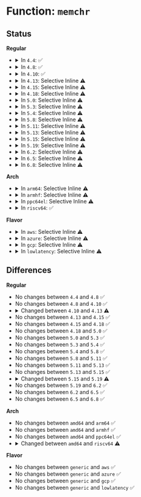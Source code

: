 # Function: <code>memchr</code>

## Status
<b>Regular</b>
<ul>
<li>
<details>
<summary>In <code>4.4</code>: ✅</summary>

```c
void *memchr(const void *s, int c, size_t n);
```

**Collision:** Unique Global

**Inline:** No

**Transformation:** False

**Instances:**

```
In lib/string.c (ffffffff813f1e50)
Location: lib/string.c:863
Inline: False
Direct callers:
  - kernel/power/main.c:pm_test_store
  - kernel/power/main.c:state_store
  - kernel/power/hibernate.c:disk_store
  - kernel/printk/printk.c:msg_print_text
  - fs/fuse/dir.c:fuse_readdir
  - fs/fuse/dir.c:fuse_readdir
  - lib/nlattr.c:validate_nla
  - drivers/xen/xenbus/xenbus_dev_frontend.c:xenbus_file_write
  - drivers/xen/xenbus/xenbus_dev_frontend.c:xenbus_file_write
  - drivers/base/power/sysfs.c:async_store
  - drivers/base/power/sysfs.c:wake_store
  - drivers/base/power/sysfs.c:control_store
  - drivers/usb/core/sysfs.c:level_store
  - drivers/input/serio/libps2.c:__ps2_command
  - net/dns_resolver/dns_key.c:dns_resolver_preparse
  - net/dns_resolver/dns_key.c:dns_resolver_preparse
  - net/dns_resolver/dns_key.c:dns_resolver_preparse
```
**Symbols:**

```
ffffffff813f1e50-ffffffff813f1e79: memchr (STB_GLOBAL)
```
</details>
</li>
<li>
<details>
<summary>In <code>4.8</code>: ✅</summary>

```c
void *memchr(const void *s, int c, size_t n);
```

**Collision:** Unique Global

**Inline:** No

**Transformation:** False

**Instances:**

```
In lib/string.c (ffffffff814387f0)
Location: lib/string.c:860
Inline: False
Direct callers:
  - kernel/power/main.c:state_store
  - kernel/power/main.c:pm_test_store
  - kernel/power/hibernate.c:disk_store
  - kernel/printk/printk.c:msg_print_text
  - fs/fuse/dir.c:fuse_readdir
  - fs/fuse/dir.c:fuse_readdir
  - lib/nlattr.c:validate_nla
  - drivers/xen/xenbus/xenbus_dev_frontend.c:xenbus_file_write
  - drivers/xen/xenbus/xenbus_dev_frontend.c:xenbus_file_write
  - drivers/base/power/sysfs.c:async_store
  - drivers/base/power/sysfs.c:wake_store
  - drivers/base/power/sysfs.c:control_store
  - drivers/usb/core/sysfs.c:level_store
  - drivers/input/serio/libps2.c:__ps2_command
  - net/dns_resolver/dns_key.c:dns_resolver_preparse
  - net/dns_resolver/dns_key.c:dns_resolver_preparse
  - net/dns_resolver/dns_key.c:dns_resolver_preparse
```
**Symbols:**

```
ffffffff814387f0-ffffffff81438813: memchr (STB_GLOBAL)
```
</details>
</li>
<li>
<details>
<summary>In <code>4.10</code>: ✅</summary>

```c
void *memchr(const void *s, int c, size_t n);
```

**Collision:** Unique Global

**Inline:** No

**Transformation:** False

**Instances:**

```
In lib/string.c (ffffffff814557e0)
Location: lib/string.c:860
Inline: False
Direct callers:
  - kernel/power/main.c:state_store
  - kernel/power/main.c:pm_test_store
  - kernel/power/main.c:mem_sleep_store
  - kernel/power/hibernate.c:disk_store
  - kernel/printk/printk.c:msg_print_text
  - fs/fuse/dir.c:fuse_readdir
  - fs/fuse/dir.c:fuse_readdir
  - lib/nlattr.c:validate_nla
  - drivers/xen/xenbus/xenbus_dev_frontend.c:xenbus_file_write
  - drivers/xen/xenbus/xenbus_dev_frontend.c:xenbus_file_write
  - drivers/base/power/sysfs.c:async_store
  - drivers/base/power/sysfs.c:wake_store
  - drivers/base/power/sysfs.c:control_store
  - drivers/usb/core/sysfs.c:level_store
  - drivers/input/serio/libps2.c:__ps2_command
  - net/dns_resolver/dns_key.c:dns_resolver_preparse
  - net/dns_resolver/dns_key.c:dns_resolver_preparse
  - net/dns_resolver/dns_key.c:dns_resolver_preparse
```
**Symbols:**

```
ffffffff814557e0-ffffffff81455803: memchr (STB_GLOBAL)
```
</details>
</li>
<li>
<details>
<summary>In <code>4.13</code>: Selective Inline ⚠️</summary>

```c
void *memchr(const void *p, int c, __kernel_size_t size);
```

**Collision:** Unique Global

**Inline:** Selective

**Transformation:** False

**Instances:**

```
In kernel/sysctl.c (ffffffff8108cfa0)
Location: include/linux/string.h:353
Inline: True
Inline callers:
  - kernel/power/main.c:state_store
  - kernel/power/main.c:pm_test_store
  - kernel/power/main.c:mem_sleep_store
  - kernel/power/hibernate.c:disk_store
  - kernel/printk/printk.c:msg_print_text
  - fs/fuse/dir.c:fuse_readdir
  - fs/fuse/dir.c:fuse_readdir
  - lib/nlattr.c:validate_nla
  - drivers/xen/xenbus/xenbus_dev_frontend.c:xenbus_file_write
  - drivers/xen/xenbus/xenbus_dev_frontend.c:xenbus_file_write
  - drivers/base/power/sysfs.c:async_store
  - drivers/base/power/sysfs.c:wake_store
  - drivers/base/power/sysfs.c:control_store
  - drivers/usb/core/sysfs.c:level_store
  - drivers/input/serio/libps2.c:__ps2_command
  - drivers/cpufreq/intel_pstate.c:store_status
  - net/dns_resolver/dns_key.c:dns_resolver_preparse
  - net/dns_resolver/dns_key.c:dns_resolver_preparse
  - net/dns_resolver/dns_key.c:dns_resolver_preparse
```
**Symbols:**

```
ffffffff818f6ab0-ffffffff818f6ad3: memchr (STB_GLOBAL)
```
</details>
</li>
<li>
<details>
<summary>In <code>4.15</code>: Selective Inline ⚠️</summary>

```c
void *memchr(const void *p, int c, __kernel_size_t size);
```

**Collision:** Unique Global

**Inline:** Selective

**Transformation:** False

**Instances:**

```
In kernel/sysctl.c (ffffffff81093c70)
Location: include/linux/string.h:388
Inline: True
Inline callers:
  - kernel/power/main.c:state_store
  - kernel/power/main.c:pm_test_store
  - kernel/power/main.c:mem_sleep_store
  - kernel/power/hibernate.c:disk_store
  - kernel/printk/printk.c:msg_print_text
  - fs/fuse/dir.c:fuse_readdir
  - fs/fuse/dir.c:fuse_readdir
  - lib/nlattr.c:validate_nla
  - drivers/xen/xenbus/xenbus_dev_frontend.c:xenbus_file_write
  - drivers/xen/xenbus/xenbus_dev_frontend.c:xenbus_file_write
  - drivers/base/power/sysfs.c:async_store
  - drivers/base/power/sysfs.c:wake_store
  - drivers/base/power/sysfs.c:control_store
  - drivers/usb/core/sysfs.c:level_store
  - drivers/input/serio/libps2.c:__ps2_command
  - drivers/cpufreq/intel_pstate.c:store_status
  - net/dns_resolver/dns_key.c:dns_resolver_preparse
  - net/dns_resolver/dns_key.c:dns_resolver_preparse
  - net/dns_resolver/dns_key.c:dns_resolver_preparse
```
**Symbols:**

```
ffffffff8197d4b0-ffffffff8197d4d3: memchr (STB_GLOBAL)
```
</details>
</li>
<li>
<details>
<summary>In <code>4.18</code>: Selective Inline ⚠️</summary>

```c
void *memchr(const void *p, int c, __kernel_size_t size);
```

**Collision:** Unique Global

**Inline:** Selective

**Transformation:** False

**Instances:**

```
In kernel/sysctl.c (ffffffff810976cc)
Location: include/linux/string.h:389
Inline: True
Inline callers:
  - kernel/power/main.c:state_store
  - kernel/power/main.c:pm_test_store
  - kernel/power/main.c:mem_sleep_store
  - kernel/power/hibernate.c:disk_store
  - kernel/printk/printk.c:msg_print_text
  - fs/fuse/dir.c:fuse_readdir
  - fs/fuse/dir.c:fuse_readdir
  - lib/nlattr.c:validate_nla
  - drivers/xen/xenbus/xenbus_dev_frontend.c:xenbus_file_write
  - drivers/xen/xenbus/xenbus_dev_frontend.c:xenbus_file_write
  - drivers/usb/core/sysfs.c:level_store
  - drivers/input/serio/libps2.c:__ps2_command
  - drivers/cpufreq/intel_pstate.c:store_status
  - net/dns_resolver/dns_key.c:dns_resolver_preparse
  - net/dns_resolver/dns_key.c:dns_resolver_preparse
  - net/dns_resolver/dns_key.c:dns_resolver_preparse
```
**Symbols:**

```
ffffffff819d99e0-ffffffff819d99fd: memchr (STB_GLOBAL)
```
</details>
</li>
<li>
<details>
<summary>In <code>5.0</code>: Selective Inline ⚠️</summary>

```c
void *memchr(const void *p, int c, __kernel_size_t size);
```

**Collision:** Unique Global

**Inline:** Selective

**Transformation:** False

**Instances:**

```
In kernel/sysctl.c (ffffffff8109f9ec)
Location: include/linux/string.h:396
Inline: True
Inline callers:
  - kernel/power/main.c:state_store
  - kernel/power/main.c:pm_test_store
  - kernel/power/main.c:mem_sleep_store
  - kernel/power/hibernate.c:disk_store
  - kernel/printk/printk.c:msg_print_text
  - fs/fuse/readdir.c:fuse_readdir
  - fs/fuse/readdir.c:fuse_readdir
  - fs/fuse/readdir.c:fuse_readdir
  - lib/nlattr.c:validate_nla
  - drivers/xen/xenbus/xenbus_dev_frontend.c:xenbus_file_write
  - drivers/xen/xenbus/xenbus_dev_frontend.c:xenbus_file_write
  - drivers/spi/spi.c:driver_override_store
  - drivers/usb/core/sysfs.c:level_store
  - drivers/input/serio/libps2.c:__ps2_command
  - drivers/cpufreq/intel_pstate.c:store_status
  - net/dns_resolver/dns_key.c:dns_resolver_preparse
  - net/dns_resolver/dns_key.c:dns_resolver_preparse
  - net/dns_resolver/dns_key.c:dns_resolver_preparse
```
**Symbols:**

```
ffffffff81a11c00-ffffffff81a11c1d: memchr (STB_GLOBAL)
```
</details>
</li>
<li>
<details>
<summary>In <code>5.3</code>: Selective Inline ⚠️</summary>

```c
void *memchr(const void *p, int c, __kernel_size_t size);
```

**Collision:** Unique Global

**Inline:** Selective

**Transformation:** False

**Instances:**

```
In kernel/sysctl.c (ffffffff810a410a)
Location: include/linux/string.h:403
Inline: True
Inline callers:
  - kernel/power/main.c:state_store
  - kernel/power/main.c:pm_test_store
  - kernel/power/main.c:mem_sleep_store
  - kernel/power/hibernate.c:disk_store
  - kernel/printk/printk.c:msg_print_text
  - fs/fs_context.c:legacy_parse_param
  - fs/fuse/readdir.c:fuse_readdir
  - fs/fuse/readdir.c:fuse_readdir_uncached
  - fs/fuse/readdir.c:fuse_readdir_uncached
  - lib/nlattr.c:validate_nla
  - drivers/xen/xenbus/xenbus_dev_frontend.c:xenbus_file_write
  - drivers/xen/xenbus/xenbus_dev_frontend.c:xenbus_file_write
  - drivers/spi/spi.c:driver_override_store
  - drivers/usb/core/sysfs.c:level_store
  - drivers/input/serio/libps2.c:__ps2_command
  - drivers/cpufreq/intel_pstate.c:store_status
  - net/dns_resolver/dns_key.c:dns_resolver_preparse
  - net/dns_resolver/dns_key.c:dns_resolver_preparse
  - net/dns_resolver/dns_key.c:dns_resolver_preparse
```
**Symbols:**

```
ffffffff81a81140-ffffffff81a8115d: memchr (STB_GLOBAL)
```
</details>
</li>
<li>
<details>
<summary>In <code>5.4</code>: Selective Inline ⚠️</summary>

```c
void *memchr(const void *p, int c, __kernel_size_t size);
```

**Collision:** Unique Global

**Inline:** Selective

**Transformation:** False

**Instances:**

```
In kernel/sysctl.c (ffffffff810aa6ea)
Location: include/linux/string.h:424
Inline: True
Inline callers:
  - kernel/power/main.c:state_store
  - kernel/power/main.c:pm_test_store
  - kernel/power/main.c:mem_sleep_store
  - kernel/power/hibernate.c:disk_store
  - kernel/printk/printk.c:msg_print_text
  - fs/readdir.c:verify_dirent_name
  - fs/fs_context.c:legacy_parse_param
  - fs/fuse/readdir.c:fuse_readdir
  - fs/fuse/readdir.c:fuse_readdir_uncached
  - fs/fuse/readdir.c:fuse_readdir_uncached
  - lib/nlattr.c:validate_nla
  - drivers/xen/xenbus/xenbus_dev_frontend.c:xenbus_file_write
  - drivers/xen/xenbus/xenbus_dev_frontend.c:xenbus_file_write
  - drivers/spi/spi.c:driver_override_store
  - drivers/usb/core/sysfs.c:level_store
  - drivers/input/serio/libps2.c:__ps2_command
  - drivers/cpufreq/intel_pstate.c:store_status
  - net/dns_resolver/dns_key.c:dns_resolver_preparse
  - net/dns_resolver/dns_key.c:dns_resolver_preparse
  - net/dns_resolver/dns_key.c:dns_resolver_preparse
```
**Symbols:**

```
ffffffff81ab8340-ffffffff81ab835d: memchr (STB_GLOBAL)
```
</details>
</li>
<li>
<details>
<summary>In <code>5.8</code>: Selective Inline ⚠️</summary>

```c
void *memchr(const void *p, int c, __kernel_size_t size);
```

**Collision:** Unique Global

**Inline:** Selective

**Transformation:** False

**Instances:**

```
In kernel/sysctl.c (ffffffff810b2071)
Location: include/linux/string.h:450
Inline: True
Inline callers:
  - kernel/power/main.c:decode_state
  - kernel/power/main.c:pm_test_store
  - kernel/power/main.c:decode_suspend_state
  - kernel/power/hibernate.c:disk_store
  - kernel/printk/printk.c:msg_print_text
  - fs/readdir.c:verify_dirent_name
  - fs/fs_context.c:legacy_parse_param
  - fs/fuse/readdir.c:fuse_parse_cache
  - fs/fuse/readdir.c:fuse_readdir_uncached
  - fs/fuse/readdir.c:parse_dirplusfile
  - lib/nlattr.c:validate_nla
  - drivers/xen/xenbus/xenbus_dev_frontend.c:xenbus_write_watch
  - drivers/xen/xenbus/xenbus_dev_frontend.c:xenbus_write_watch
  - drivers/spi/spi.c:driver_override_store
  - drivers/usb/core/sysfs.c:level_store
  - drivers/input/serio/libps2.c:__ps2_command
  - drivers/cpufreq/intel_pstate.c:store_status
  - net/netlink/genetlink.c:genl_validate_assign_mc_groups
  - net/dns_resolver/dns_key.c:dns_resolver_preparse
  - net/dns_resolver/dns_key.c:dns_resolver_preparse
  - net/dns_resolver/dns_key.c:dns_resolver_preparse
```
**Symbols:**

```
ffffffff815f2f70-ffffffff815f2f8d: memchr (STB_GLOBAL)
```
</details>
</li>
<li>
<details>
<summary>In <code>5.11</code>: Selective Inline ⚠️</summary>

```c
void *memchr(const void *p, int c, __kernel_size_t size);
```

**Collision:** Unique Global

**Inline:** Selective

**Transformation:** False

**Instances:**

```
In kernel/sysctl.c (ffffffff810ad8a1)
Location: include/linux/string.h:491
Inline: True
Inline callers:
  - kernel/power/main.c:decode_state
  - kernel/power/main.c:pm_test_store
  - kernel/power/main.c:decode_suspend_state
  - kernel/power/hibernate.c:disk_store
  - kernel/printk/printk.c:record_print_text
  - kernel/printk/printk_ringbuffer.c:prb_read
  - fs/readdir.c:verify_dirent_name
  - fs/fs_context.c:legacy_parse_param
  - fs/fuse/readdir.c:fuse_parse_cache
  - fs/fuse/readdir.c:fuse_readdir_uncached
  - fs/fuse/readdir.c:parse_dirplusfile
  - security/tomoyo/util.c:tomoyo_correct_path2
  - security/tomoyo/util.c:tomoyo_correct_path2
  - lib/nlattr.c:validate_nla
  - drivers/xen/xenbus/xenbus_dev_frontend.c:xenbus_write_watch
  - drivers/xen/xenbus/xenbus_dev_frontend.c:xenbus_write_watch
  - drivers/spi/spi.c:driver_override_store
  - drivers/usb/core/sysfs.c:level_store
  - drivers/input/serio/libps2.c:__ps2_command
  - drivers/cpufreq/intel_pstate.c:store_status
  - net/netlink/genetlink.c:genl_validate_assign_mc_groups
  - net/dns_resolver/dns_key.c:dns_resolver_preparse
  - net/dns_resolver/dns_key.c:dns_resolver_preparse
  - net/dns_resolver/dns_key.c:dns_resolver_preparse
```
**Symbols:**

```
ffffffff81617620-ffffffff8161763d: memchr (STB_GLOBAL)
```
</details>
</li>
<li>
<details>
<summary>In <code>5.13</code>: Selective Inline ⚠️</summary>

```c
void *memchr(const void *p, int c, __kernel_size_t size);
```

**Collision:** Unique Global

**Inline:** Selective

**Transformation:** False

**Instances:**

```
In kernel/sysctl.c (ffffffff810aeab0)
Location: include/linux/fortify-string.h:238
Inline: True
Inline callers:
  - kernel/power/main.c:state_store
  - kernel/power/main.c:pm_test_store
  - kernel/power/main.c:mem_sleep_store
  - kernel/power/hibernate.c:disk_store
  - kernel/printk/printk.c:record_print_text
  - kernel/printk/printk_ringbuffer.c:_prb_read_valid
  - fs/readdir.c:verify_dirent_name
  - fs/fs_context.c:legacy_parse_param
  - fs/fuse/readdir.c:fuse_parse_cache
  - fs/fuse/readdir.c:fuse_readdir_uncached
  - fs/fuse/readdir.c:fuse_readdir_uncached
  - security/tomoyo/util.c:tomoyo_correct_path2
  - security/tomoyo/util.c:tomoyo_correct_path2
  - lib/nlattr.c:validate_nla
  - drivers/xen/xenbus/xenbus_dev_frontend.c:xenbus_write_watch
  - drivers/xen/xenbus/xenbus_dev_frontend.c:xenbus_write_watch
  - drivers/spi/spi.c:driver_override_store
  - drivers/usb/core/sysfs.c:level_store
  - drivers/input/serio/libps2.c:__ps2_command
  - drivers/cpufreq/intel_pstate.c:store_status
  - net/netlink/genetlink.c:genl_validate_assign_mc_groups
  - net/dns_resolver/dns_key.c:dns_resolver_preparse
  - net/dns_resolver/dns_key.c:dns_resolver_preparse
  - net/dns_resolver/dns_key.c:dns_resolver_preparse
```
**Symbols:**

```
ffffffff815fac90-ffffffff815facad: memchr (STB_GLOBAL)
```
</details>
</li>
<li>
<details>
<summary>In <code>5.15</code>: Selective Inline ⚠️</summary>

```c
void *memchr(const void *p, int c, __kernel_size_t size);
```

**Collision:** Unique Global

**Inline:** Selective

**Transformation:** False

**Instances:**

```
In kernel/sysctl.c (ffffffff810c08dc)
Location: include/linux/fortify-string.h:238
Inline: True
Inline callers:
  - kernel/power/main.c:state_store
  - kernel/power/main.c:pm_test_store
  - kernel/power/main.c:mem_sleep_store
  - kernel/power/hibernate.c:disk_store
  - kernel/printk/printk.c:record_print_text
  - kernel/printk/printk_ringbuffer.c:_prb_read_valid
  - fs/readdir.c:verify_dirent_name
  - fs/fs_context.c:legacy_parse_param
  - fs/fuse/readdir.c:fuse_readdir_cached
  - fs/fuse/readdir.c:fuse_readdir_uncached
  - fs/fuse/readdir.c:fuse_readdir_uncached
  - security/tomoyo/util.c:tomoyo_correct_path2
  - security/tomoyo/util.c:tomoyo_correct_path2
  - lib/nlattr.c:validate_nla
  - drivers/xen/xenbus/xenbus_dev_frontend.c:xenbus_write_watch
  - drivers/xen/xenbus/xenbus_dev_frontend.c:xenbus_write_watch
  - drivers/spi/spi.c:driver_override_store
  - drivers/usb/core/sysfs.c:level_store
  - drivers/input/serio/libps2.c:__ps2_command
  - drivers/cpufreq/intel_pstate.c:store_status
  - net/netlink/genetlink.c:genl_validate_assign_mc_groups
  - net/dns_resolver/dns_key.c:dns_resolver_preparse
  - net/dns_resolver/dns_key.c:dns_resolver_preparse
  - net/dns_resolver/dns_key.c:dns_resolver_preparse
```
**Symbols:**

```
ffffffff81668540-ffffffff8166855d: memchr (STB_GLOBAL)
```
</details>
</li>
<li>
<details>
<summary>In <code>5.19</code>: Selective Inline ⚠️</summary>

```c
void *memchr(const const void * p, int c, __kernel_size_t size);
```

**Collision:** Unique Global

**Inline:** Selective

**Transformation:** False

**Instances:**

```
In kernel/sysctl.c (ffffffff810d7ea9)
Location: include/linux/fortify-string.h:424
Inline: True
Inline callers:
  - kernel/power/main.c:state_store
  - kernel/power/main.c:pm_test_store
  - kernel/power/main.c:mem_sleep_store
  - kernel/power/hibernate.c:disk_store
  - kernel/printk/printk.c:record_print_text
  - kernel/printk/printk_ringbuffer.c:_prb_read_valid
  - fs/readdir.c:verify_dirent_name
  - fs/fs_context.c:legacy_parse_param
  - fs/fuse/readdir.c:fuse_readdir_cached
  - fs/fuse/readdir.c:fuse_readdir_uncached
  - fs/fuse/readdir.c:fuse_readdir_uncached
  - security/tomoyo/util.c:tomoyo_correct_path2
  - security/tomoyo/util.c:tomoyo_correct_path2
  - lib/nlattr.c:validate_nla
  - drivers/pinctrl/intel/pinctrl-baytrail.c:byt_init_irq_valid_mask
  - drivers/xen/xenbus/xenbus_dev_frontend.c:xenbus_write_watch
  - drivers/xen/xenbus/xenbus_dev_frontend.c:xenbus_write_watch
  - drivers/usb/core/sysfs.c:level_store
  - drivers/input/serio/libps2.c:__ps2_command
  - drivers/cpufreq/intel_pstate.c:store_status
  - net/netlink/genetlink.c:genl_validate_assign_mc_groups
  - net/dns_resolver/dns_key.c:dns_resolver_preparse
  - net/dns_resolver/dns_key.c:dns_resolver_preparse
  - net/dns_resolver/dns_key.c:dns_resolver_preparse
  - net/mctp/device.c:mctp_rtm_deladdr
  - net/mctp/device.c:mctp_rtm_newaddr
```
**Symbols:**

```
ffffffff817822e0-ffffffff81782311: memchr (STB_GLOBAL)
```
</details>
</li>
<li>
<details>
<summary>In <code>6.2</code>: Selective Inline ⚠️</summary>

```c
void *memchr(const const void * p, int c, __kernel_size_t size);
```

**Collision:** Unique Global

**Inline:** Selective

**Transformation:** False

**Instances:**

```
In kernel/sysctl.c (ffffffff810f79d3)
Location: include/linux/fortify-string.h:662
Inline: True
Inline callers:
  - kernel/power/main.c:decode_state
  - kernel/power/main.c:pm_test_store
  - kernel/power/main.c:mem_sleep_store
  - kernel/power/hibernate.c:disk_store
  - kernel/printk/printk.c:record_print_text
  - kernel/printk/printk_ringbuffer.c:copy_data
  - fs/readdir.c:verify_dirent_name
  - fs/fs_context.c:legacy_parse_param
  - fs/fuse/readdir.c:fuse_readdir_cached
  - fs/fuse/readdir.c:fuse_readdir_uncached
  - fs/fuse/readdir.c:fuse_readdir_uncached
  - security/tomoyo/util.c:tomoyo_correct_path2
  - security/tomoyo/util.c:tomoyo_correct_path2
  - lib/nlattr.c:validate_nla
  - drivers/pinctrl/intel/pinctrl-baytrail.c:byt_init_irq_valid_mask
  - drivers/xen/xenbus/xenbus_dev_frontend.c:xenbus_write_watch
  - drivers/xen/xenbus/xenbus_dev_frontend.c:xenbus_write_watch
  - drivers/usb/core/sysfs.c:level_store
  - drivers/input/serio/libps2.c:__ps2_command
  - drivers/cpufreq/intel_pstate.c:store_status
  - net/netlink/genetlink.c:genl_validate_assign_mc_groups
  - net/dns_resolver/dns_key.c:dns_resolver_preparse
  - net/dns_resolver/dns_key.c:dns_resolver_preparse
  - net/dns_resolver/dns_key.c:dns_resolver_preparse
  - net/mctp/device.c:mctp_rtm_deladdr
  - net/mctp/device.c:mctp_rtm_newaddr
```
**Symbols:**

```
ffffffff8203f140-ffffffff8203f171: memchr (STB_GLOBAL)
```
</details>
</li>
<li>
<details>
<summary>In <code>6.5</code>: Selective Inline ⚠️</summary>

```c
void *memchr(const const void * p, int c, __kernel_size_t size);
```

**Collision:** Unique Global

**Inline:** Selective

**Transformation:** False

**Instances:**

```
In kernel/sysctl.c (ffffffff81103dd3)
Location: include/linux/fortify-string.h:732
Inline: True
Inline callers:
  - kernel/power/main.c:decode_state
  - kernel/power/main.c:pm_test_store
  - kernel/power/main.c:mem_sleep_store
  - kernel/power/hibernate.c:disk_store
  - kernel/printk/printk.c:record_print_text
  - kernel/printk/printk_ringbuffer.c:copy_data
  - fs/readdir.c:verify_dirent_name
  - fs/fs_context.c:legacy_parse_param
  - fs/fuse/readdir.c:fuse_readdir_cached
  - fs/fuse/readdir.c:fuse_readdir_uncached
  - fs/fuse/readdir.c:fuse_readdir_uncached
  - security/tomoyo/util.c:tomoyo_correct_path2
  - security/tomoyo/util.c:tomoyo_correct_path2
  - lib/nlattr.c:validate_nla
  - drivers/pinctrl/intel/pinctrl-baytrail.c:byt_init_irq_valid_mask
  - drivers/xen/xenbus/xenbus_dev_frontend.c:xenbus_write_watch
  - drivers/xen/xenbus/xenbus_dev_frontend.c:xenbus_write_watch
  - drivers/usb/core/sysfs.c:level_store
  - drivers/input/serio/libps2.c:__ps2_command
  - drivers/md/dm-ioctl.c:populate_table
  - drivers/cpufreq/amd-pstate.c:status_store
  - drivers/cpufreq/intel_pstate.c:store_status
  - net/netlink/genetlink.c:genl_validate_assign_mc_groups
  - net/dns_resolver/dns_key.c:dns_resolver_preparse
  - net/dns_resolver/dns_key.c:dns_resolver_preparse
  - net/dns_resolver/dns_key.c:dns_resolver_preparse
  - net/mctp/device.c:mctp_rtm_deladdr
  - net/mctp/device.c:mctp_rtm_newaddr
```
**Symbols:**

```
ffffffff820bd5b0-ffffffff820bd5e1: memchr (STB_GLOBAL)
```
</details>
</li>
<li>
<details>
<summary>In <code>6.8</code>: Selective Inline ⚠️</summary>

```c
void *memchr(const const void * p, int c, __kernel_size_t size);
```

**Collision:** Unique Global

**Inline:** Selective

**Transformation:** False

**Instances:**

```
In kernel/sysctl.c (ffffffff8110d723)
Location: include/linux/fortify-string.h:677
Inline: True
Inline callers:
  - kernel/power/main.c:decode_state
  - kernel/power/main.c:pm_test_store
  - kernel/power/main.c:mem_sleep_store
  - kernel/power/hibernate.c:disk_store
  - kernel/printk/printk.c:record_print_text
  - kernel/printk/printk_ringbuffer.c:copy_data
  - fs/readdir.c:verify_dirent_name
  - fs/fs_context.c:legacy_parse_param
  - fs/fuse/readdir.c:fuse_readdir_cached
  - fs/fuse/readdir.c:fuse_readdir_uncached
  - fs/fuse/readdir.c:fuse_readdir_uncached
  - security/tomoyo/util.c:tomoyo_correct_path2
  - security/tomoyo/util.c:tomoyo_correct_path2
  - lib/nlattr.c:validate_nla
  - drivers/pinctrl/intel/pinctrl-baytrail.c:byt_init_irq_valid_mask
  - drivers/xen/xenbus/xenbus_dev_frontend.c:xenbus_write_watch
  - drivers/xen/xenbus/xenbus_dev_frontend.c:xenbus_write_watch
  - drivers/scsi/scsi.c:scsi_get_vpd_size
  - drivers/usb/core/sysfs.c:level_store
  - drivers/input/serio/libps2.c:__ps2_command
  - drivers/md/dm-ioctl.c:populate_table
  - drivers/cpufreq/amd-pstate.c:status_store
  - drivers/cpufreq/intel_pstate.c:store_status
  - net/netlink/genetlink.c:genl_validate_assign_mc_groups
  - net/dns_resolver/dns_key.c:dns_resolver_preparse
  - net/dns_resolver/dns_key.c:dns_resolver_preparse
  - net/dns_resolver/dns_key.c:dns_resolver_preparse
  - net/mctp/device.c:mctp_rtm_deladdr
  - net/mctp/device.c:mctp_rtm_newaddr
```
**Symbols:**

```
ffffffff82197eb0-ffffffff82197ee1: memchr (STB_GLOBAL)
```
</details>
</li>
</ul>
<b>Arch</b>
<ul>
<li>
<details>
<summary>In <code>arm64</code>: Selective Inline ⚠️</summary>

```c
void *memchr(const void *p, int c, __kernel_size_t size);
```

**Collision:** Unique Global

**Inline:** Selective

**Transformation:** False

**Instances:**

```
In kernel/sysctl.c (ffff800010102988)
Location: include/linux/string.h:424
Inline: True
Inline callers:
  - kernel/power/main.c:state_store
  - kernel/power/main.c:pm_test_store
  - kernel/power/main.c:mem_sleep_store
  - kernel/printk/printk.c:msg_print_text
  - fs/readdir.c:verify_dirent_name
  - fs/fs_context.c:legacy_parse_param
  - fs/fuse/readdir.c:fuse_readdir
  - fs/fuse/readdir.c:fuse_readdir_uncached
  - fs/fuse/readdir.c:parse_dirplusfile
  - lib/nlattr.c:validate_nla
  - drivers/xen/xenbus/xenbus_dev_frontend.c:xenbus_file_write
  - drivers/xen/xenbus/xenbus_dev_frontend.c:xenbus_file_write
  - drivers/spi/spi.c:driver_override_store
  - drivers/usb/core/sysfs.c:level_store
  - drivers/input/serio/libps2.c:__ps2_command
  - net/dns_resolver/dns_key.c:dns_resolver_preparse
  - net/dns_resolver/dns_key.c:dns_resolver_preparse
  - net/dns_resolver/dns_key.c:dns_resolver_preparse
  - lib/fdt_ro.c:fdt_stringlist_contains
  - lib/fdt_ro.c:fdt_path_offset_namelen
  - lib/fdt_ro.c:fdt_path_offset_namelen
  - lib/fdt_ro.c:fdt_get_string
Direct callers:
  - lib/fdt_ro.c:fdt_stringlist_contains
  - lib/fdt_ro.c:fdt_path_offset_namelen
  - lib/fdt_ro.c:fdt_path_offset_namelen
  - lib/fdt_ro.c:fdt_get_string
```
**Symbols:**

```
ffff800010d828f8-ffff800010d82920: memchr (STB_WEAK)
```
</details>
</li>
<li>
<details>
<summary>In <code>armhf</code>: Selective Inline ⚠️</summary>

```c
void *memchr(const void *p, int c, __kernel_size_t size);
```

**Collision:** Unique Global

**Inline:** Selective

**Transformation:** False

**Instances:**

```
In arch/arm/kernel/armksyms.c (c035ec60)
Location: include/linux/string.h:424
Inline: True
Inline callers:
  - kernel/power/main.c:state_store
  - kernel/power/main.c:pm_test_store
  - kernel/power/main.c:mem_sleep_store
  - kernel/power/hibernate.c:disk_store
  - kernel/printk/printk.c:msg_print_text
  - fs/readdir.c:verify_dirent_name
  - fs/fs_context.c:legacy_parse_param
  - fs/fuse/readdir.c:fuse_readdir_cached
  - fs/fuse/readdir.c:fuse_readdir_uncached
  - fs/fuse/readdir.c:parse_dirplusfile
  - lib/nlattr.c:validate_nla
  - drivers/spi/spi.c:driver_override_store
  - drivers/usb/core/sysfs.c:level_store
  - drivers/input/serio/libps2.c:__ps2_command
  - net/dns_resolver/dns_key.c:dns_resolver_preparse
  - net/dns_resolver/dns_key.c:dns_resolver_preparse
  - net/dns_resolver/dns_key.c:dns_resolver_preparse
  - lib/fdt_ro.c:fdt_stringlist_contains
  - lib/fdt_ro.c:fdt_path_offset_namelen
  - lib/fdt_ro.c:fdt_path_offset_namelen
  - lib/fdt_ro.c:fdt_get_string
```
**Symbols:**

```
c0e7e080-c0e7e0a0: memchr (STB_GLOBAL)
```
</details>
</li>
<li>
<details>
<summary>In <code>ppc64el</code>: Selective Inline ⚠️</summary>

```c
void *memchr(const void *p, int c, __kernel_size_t size);
```

**Collision:** Unique Global

**Inline:** Selective

**Transformation:** False

**Instances:**

```
In kernel/sysctl.c (c00000000014a284)
Location: include/linux/string.h:424
Inline: True
Inline callers:
  - kernel/power/main.c:state_store
  - kernel/power/main.c:pm_test_store
  - kernel/power/main.c:mem_sleep_store
  - kernel/printk/printk.c:msg_print_text
  - fs/readdir.c:verify_dirent_name
  - fs/fs_context.c:legacy_parse_param
  - fs/fuse/readdir.c:fuse_readdir_cached
  - fs/fuse/readdir.c:fuse_readdir_uncached
  - fs/fuse/readdir.c:parse_dirplusfile
  - lib/nlattr.c:validate_nla
  - drivers/spi/spi.c:driver_override_store
  - drivers/usb/core/sysfs.c:level_store
  - drivers/input/serio/libps2.c:__ps2_command
  - net/netlink/genetlink.c:genl_validate_assign_mc_groups
  - net/dns_resolver/dns_key.c:dns_resolver_preparse
  - net/dns_resolver/dns_key.c:dns_resolver_preparse
  - net/dns_resolver/dns_key.c:dns_resolver_preparse
  - lib/fdt_ro.c:fdt_stringlist_contains
  - lib/fdt_ro.c:fdt_path_offset_namelen
  - lib/fdt_ro.c:fdt_path_offset_namelen
  - lib/fdt_ro.c:fdt_get_string
```
**Symbols:**

```
c0000000000a80f4-c0000000000a80f4: memchr (STB_GLOBAL)
```
</details>
</li>
<li>
<details>
<summary>In <code>riscv64</code>: ✅</summary>

```c
void *memchr(const void *s, int c, size_t n);
```

**Collision:** Unique Global

**Inline:** No

**Transformation:** False

**Instances:**

```
In lib/string.c (ffffffe0008bcf04)
Location: lib/string.c:997
Inline: False
Direct callers:
  - kernel/printk/printk.c:msg_print_text
  - fs/readdir.c:filldir64
  - fs/readdir.c:filldir
  - fs/fs_context.c:legacy_parse_param
  - fs/fuse/readdir.c:fuse_readdir
  - fs/fuse/readdir.c:fuse_readdir_uncached
  - fs/fuse/readdir.c:fuse_readdir_uncached
  - lib/nlattr.c:validate_nla
  - drivers/spi/spi.c:driver_override_store
  - drivers/usb/core/sysfs.c:level_store
  - drivers/input/serio/libps2.c:__ps2_command
  - net/dns_resolver/dns_key.c:dns_resolver_preparse
  - net/dns_resolver/dns_key.c:dns_resolver_preparse
  - net/dns_resolver/dns_key.c:dns_resolver_preparse
  - lib/fdt_ro.c:fdt_stringlist_contains
  - lib/fdt_ro.c:fdt_path_offset_namelen
  - lib/fdt_ro.c:fdt_path_offset_namelen
  - lib/fdt_ro.c:fdt_get_string
```
**Symbols:**

```
ffffffe0008bcf04-ffffffe0008bcf2e: memchr (STB_GLOBAL)
```
</details>
</li>
</ul>
<b>Flavor</b>
<ul>
<li>
<details>
<summary>In <code>aws</code>: Selective Inline ⚠️</summary>

```c
void *memchr(const void *p, int c, __kernel_size_t size);
```

**Collision:** Unique Global

**Inline:** Selective

**Transformation:** False

**Instances:**

```
In kernel/sysctl.c (ffffffff810a400a)
Location: include/linux/string.h:424
Inline: True
Inline callers:
  - kernel/power/main.c:state_store
  - kernel/power/main.c:pm_test_store
  - kernel/power/hibernate.c:disk_store
  - kernel/printk/printk.c:msg_print_text
  - fs/readdir.c:verify_dirent_name
  - fs/fs_context.c:legacy_parse_param
  - fs/fuse/readdir.c:fuse_readdir
  - fs/fuse/readdir.c:fuse_readdir_uncached
  - fs/fuse/readdir.c:fuse_readdir_uncached
  - lib/nlattr.c:validate_nla
  - drivers/xen/xenbus/xenbus_dev_frontend.c:xenbus_file_write
  - drivers/xen/xenbus/xenbus_dev_frontend.c:xenbus_file_write
  - drivers/spi/spi.c:driver_override_store
  - drivers/usb/core/sysfs.c:level_store
  - drivers/input/serio/libps2.c:__ps2_command
  - drivers/cpufreq/intel_pstate.c:store_status
  - net/dns_resolver/dns_key.c:dns_resolver_preparse
  - net/dns_resolver/dns_key.c:dns_resolver_preparse
  - net/dns_resolver/dns_key.c:dns_resolver_preparse
```
**Symbols:**

```
ffffffff81a57190-ffffffff81a571ad: memchr (STB_GLOBAL)
```
</details>
</li>
<li>
<details>
<summary>In <code>azure</code>: Selective Inline ⚠️</summary>

```c
void *memchr(const void *p, int c, __kernel_size_t size);
```

**Collision:** Unique Global

**Inline:** Selective

**Transformation:** False

**Instances:**

```
In kernel/sysctl.c (ffffffff810929ea)
Location: include/linux/string.h:424
Inline: True
Inline callers:
  - kernel/power/main.c:state_store
  - kernel/power/main.c:pm_test_store
  - kernel/power/main.c:mem_sleep_store
  - kernel/power/hibernate.c:disk_store
  - kernel/printk/printk.c:msg_print_text
  - fs/readdir.c:verify_dirent_name
  - fs/fs_context.c:legacy_parse_param
  - fs/fuse/readdir.c:fuse_readdir
  - fs/fuse/readdir.c:fuse_readdir_uncached
  - fs/fuse/readdir.c:fuse_readdir_uncached
  - lib/nlattr.c:validate_nla
  - drivers/spi/spi.c:driver_override_store
  - drivers/usb/core/sysfs.c:level_store
  - drivers/input/serio/libps2.c:__ps2_command
  - drivers/cpufreq/intel_pstate.c:store_status
  - net/dns_resolver/dns_key.c:dns_resolver_preparse
  - net/dns_resolver/dns_key.c:dns_resolver_preparse
  - net/dns_resolver/dns_key.c:dns_resolver_preparse
```
**Symbols:**

```
ffffffff81a14270-ffffffff81a1428d: memchr (STB_GLOBAL)
```
</details>
</li>
<li>
<details>
<summary>In <code>gcp</code>: Selective Inline ⚠️</summary>

```c
void *memchr(const void *p, int c, __kernel_size_t size);
```

**Collision:** Unique Global

**Inline:** Selective

**Transformation:** False

**Instances:**

```
In kernel/sysctl.c (ffffffff810a3fba)
Location: include/linux/string.h:424
Inline: True
Inline callers:
  - kernel/power/main.c:state_store
  - kernel/power/main.c:pm_test_store
  - kernel/power/main.c:mem_sleep_store
  - kernel/power/hibernate.c:disk_store
  - kernel/printk/printk.c:msg_print_text
  - fs/readdir.c:verify_dirent_name
  - fs/fs_context.c:legacy_parse_param
  - fs/fuse/readdir.c:fuse_readdir
  - fs/fuse/readdir.c:fuse_readdir_uncached
  - fs/fuse/readdir.c:fuse_readdir_uncached
  - lib/nlattr.c:validate_nla
  - drivers/xen/xenbus/xenbus_dev_frontend.c:xenbus_file_write
  - drivers/xen/xenbus/xenbus_dev_frontend.c:xenbus_file_write
  - drivers/spi/spi.c:driver_override_store
  - drivers/usb/core/sysfs.c:level_store
  - drivers/input/serio/libps2.c:__ps2_command
  - drivers/cpufreq/intel_pstate.c:store_status
  - net/dns_resolver/dns_key.c:dns_resolver_preparse
  - net/dns_resolver/dns_key.c:dns_resolver_preparse
  - net/dns_resolver/dns_key.c:dns_resolver_preparse
```
**Symbols:**

```
ffffffff81ac3580-ffffffff81ac359d: memchr (STB_GLOBAL)
```
</details>
</li>
<li>
<details>
<summary>In <code>lowlatency</code>: Selective Inline ⚠️</summary>

```c
void *memchr(const void *p, int c, __kernel_size_t size);
```

**Collision:** Unique Global

**Inline:** Selective

**Transformation:** False

**Instances:**

```
In kernel/sysctl.c (ffffffff810ac07a)
Location: include/linux/string.h:424
Inline: True
Inline callers:
  - kernel/power/main.c:state_store
  - kernel/power/main.c:pm_test_store
  - kernel/power/main.c:mem_sleep_store
  - kernel/power/hibernate.c:disk_store
  - kernel/printk/printk.c:msg_print_text
  - fs/readdir.c:verify_dirent_name
  - fs/fs_context.c:legacy_parse_param
  - fs/fuse/readdir.c:fuse_readdir
  - fs/fuse/readdir.c:fuse_readdir_uncached
  - fs/fuse/readdir.c:fuse_readdir_uncached
  - lib/nlattr.c:validate_nla
  - drivers/xen/xenbus/xenbus_dev_frontend.c:xenbus_file_write
  - drivers/xen/xenbus/xenbus_dev_frontend.c:xenbus_file_write
  - drivers/spi/spi.c:driver_override_store
  - drivers/usb/core/sysfs.c:level_store
  - drivers/input/serio/libps2.c:__ps2_command
  - drivers/cpufreq/intel_pstate.c:store_status
  - net/dns_resolver/dns_key.c:dns_resolver_preparse
  - net/dns_resolver/dns_key.c:dns_resolver_preparse
  - net/dns_resolver/dns_key.c:dns_resolver_preparse
```
**Symbols:**

```
ffffffff81acfa50-ffffffff81acfa6d: memchr (STB_GLOBAL)
```
</details>
</li>
</ul>

## Differences
<b>Regular</b>
<ul>
<li>
No changes between <code>4.4</code> and <code>4.8</code> ✅
</li>
<li>
No changes between <code>4.8</code> and <code>4.10</code> ✅
</li>
<li>
<details>
<summary>Changed between <code>4.10</code> and <code>4.13</code> ⚠️</summary>
<ul>
<li>
<b>Param added. </b>
<code>const void *p</code>
</li>
<li>
<b>Param added. </b>
<code>__kernel_size_t size</code>
</li>
<li>
<b>Param removed. </b>
<code>const void *s</code>
</li>
<li>
<b>Param removed. </b>
<code>size_t n</code>
</li>
</ul>
</details>
</li>
<li>
No changes between <code>4.13</code> and <code>4.15</code> ✅
</li>
<li>
No changes between <code>4.15</code> and <code>4.18</code> ✅
</li>
<li>
No changes between <code>4.18</code> and <code>5.0</code> ✅
</li>
<li>
No changes between <code>5.0</code> and <code>5.3</code> ✅
</li>
<li>
No changes between <code>5.3</code> and <code>5.4</code> ✅
</li>
<li>
No changes between <code>5.4</code> and <code>5.8</code> ✅
</li>
<li>
No changes between <code>5.8</code> and <code>5.11</code> ✅
</li>
<li>
No changes between <code>5.11</code> and <code>5.13</code> ✅
</li>
<li>
No changes between <code>5.13</code> and <code>5.15</code> ✅
</li>
<li>
<details>
<summary>Changed between <code>5.15</code> and <code>5.19</code> ⚠️</summary>
<ul>
<li>
<b>Param type changed. </b>
<code>const void *p</code> ➡️ <code>const const void * p</code>
</li>
</ul>
</details>
</li>
<li>
No changes between <code>5.19</code> and <code>6.2</code> ✅
</li>
<li>
No changes between <code>6.2</code> and <code>6.5</code> ✅
</li>
<li>
No changes between <code>6.5</code> and <code>6.8</code> ✅
</li>
</ul>
<b>Arch</b>
<ul>
<li>
No changes between <code>amd64</code> and <code>arm64</code> ✅
</li>
<li>
No changes between <code>amd64</code> and <code>armhf</code> ✅
</li>
<li>
No changes between <code>amd64</code> and <code>ppc64el</code> ✅
</li>
<li>
<details>
<summary>Changed between <code>amd64</code> and <code>riscv64</code> ⚠️</summary>
<ul>
<li>
<b>Param added. </b>
<code>const void *s</code>
</li>
<li>
<b>Param added. </b>
<code>size_t n</code>
</li>
<li>
<b>Param removed. </b>
<code>const void *p</code>
</li>
<li>
<b>Param removed. </b>
<code>__kernel_size_t size</code>
</li>
</ul>
</details>
</li>
</ul>
<b>Flavor</b>
<ul>
<li>
No changes between <code>generic</code> and <code>aws</code> ✅
</li>
<li>
No changes between <code>generic</code> and <code>azure</code> ✅
</li>
<li>
No changes between <code>generic</code> and <code>gcp</code> ✅
</li>
<li>
No changes between <code>generic</code> and <code>lowlatency</code> ✅
</li>
</ul>
